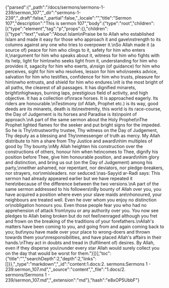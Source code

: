 {"parsed":{"_path":"/docs/sermons/sermons-1-239/sermon_107","_dir":"sermons-1-239","_draft":false,"_partial":false,"_locale":"","title":"Sermon 107","description":"This is sermon 107","body":{"type":"root","children":[{"type":"element","tag":"p","props":{},"children":[{"type":"text","value":"About Islam\nPraise be to Allah who established Islam and made it easy for those who approach it and gave\nstrength to its columns against any one who tries to overpower it.\nSo Allah made it (a source of) peace for him who clings to it, safety for him who enters it,\nargument for him who speaks about it, witness for him who fights with its help, light for him\nwho seeks light from it, understanding for him who provides it, sagacity for him who exerts, a\nsign (of guidance) for him who perceives, sight for him who resolves, lesson for him who\nseeks advice, salvation for him who testifies, confidence for him who trusts, pleasure for him\nwho entrusts, and shield for him who endures.\nIt is the most bright of all paths, the clearest of all passages. It has dignified minarets, bright\nhighways, burning laps, prestigious field of activity, and high objective. It has a collection of\nrace horses. It is approached eagerly. Its riders are honourable.\nTestimony (of Allah, Prophet etc.) is its way, good deeds are its minarets, death is its\nextremity, this world is its race-course, the Day of Judgement is its horses and Paradise is its\npoint of approach.\nA part of the same sermon about the Holy Prophet\nThe Prophet lighted flames for the seeker and put bright signs for the impeded. So he is Thy\ntrustworthy trustee, Thy witness on the Day of Judgement, Thy deputy as a blessing and Thy\nmessenger of truth as mercy. My Allah distribute to him a share from Thy Justice and award\nhim multiples of good by Thy bounty.\nMy Allah heighten his construction over the constructions of others, honour him when he\ncomes to Thee, dignify his position before Thee, give him honourable position, and award\nhim glory and distinction, and bring us out (on the Day of Judgement) among his party,\nneither ashamed, nor repentant, nor deviators, nor pledge-breakers, nor strayers, nor\nmisleaders. nor seduced.\nas-Sayyid ar-Radi says: This sermon had already appeared earlier but we have repeated it here\nbecause of the difference between the two versions.\nA part of the same sermon addressed to his followers\nBy bounty of Allah over you, you have acquired a position where even your slave maids are\nhonoured, your neighbours are treated well. Even he over whom you enjoy no distinction or\nobligation honours you. Even those people fear you who had no apprehension of attack from\nyou or any authority over you. You now see pledges to Allah being broken but do not feel\nenraged although you fret and frown on the breaking of the traditions of your forefathers.\nAllah's matters have been coming to you, and going from and again coming back to you; but\nyou have made over your place to wrong-doers and thrown towards them your\nresponsibilities, and have placed Allah's affairs in their hands.\nThey act in doubts and tread in (fulfilment of) desires. By Allah, even if they disperse you\nunder every star Allah would surely collect you on the day that would be worst for them."}]}],"toc":{"title":"","searchDepth":2,"depth":2,"links":[]}},"_type":"markdown","_id":"content:1.docs:2. sermons:Sermons 1 - 239:sermon_107.md","_source":"content","_file":"1.docs/2. sermons/Sermons 1 - 239/sermon_107.md","_extension":"md"},"hash":"e8xOP5UbbF"}